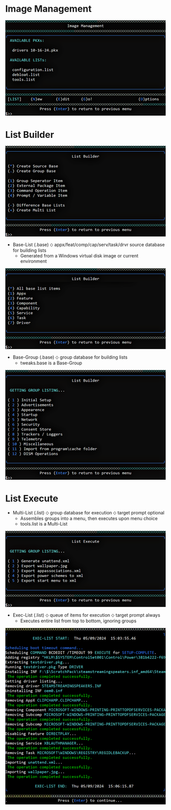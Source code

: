 # Image Management
![Alt text](https://raw.githubusercontent.com/joshuacline/documentation/main/windick/png/imagemanagement.png "imagemanagement")

# List Builder
![Alt text](https://raw.githubusercontent.com/joshuacline/documentation/main/windick/png/listbuildermisc.png "listbuildermisc")

- Base-List (.base) ⬦ appx/feat/comp/cap/serv/task/drvr source database for building lists
    - Generated from a Windows virtual disk image or current environment

![Alt text](https://raw.githubusercontent.com/joshuacline/documentation/main/windick/png/listbuilderbase.png "listbuilderbase")
- Base-Group (.base) ⬦ group database for building lists
  - tweaks.base is a Base-Group

![Alt text](https://raw.githubusercontent.com/joshuacline/documentation/main/windick/png/listbuildertweaks.png "listbuildertweaks")

# List Execute
- Multi-List (.list) ⬦ group database for execution ⬦ target prompt optional
  - Assembles groups into a menu, then executes upon menu choice
  - tools.list is a Multi-List

![Alt text](https://raw.githubusercontent.com/joshuacline/documentation/main/windick/png/listexecutemulti.png "listexecutemulti")

- Exec-List (.list) ⬦ queue of items for execution ⬦ target prompt always
  - Executes entire list from top to bottom, ignoring groups

![Alt text](https://raw.githubusercontent.com/joshuacline/documentation/main/windick/png/listexecutelog.png "listexecutelog")

